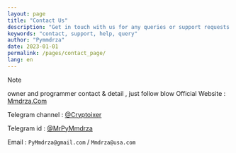 ```yaml
---
layout: page
title: "Contact Us"
description: "Get in touch with us for any queries or support requests. We're here to help!"
keywords: "contact, support, help, query"
author: "Pymmdrza"
date: 2023-01-01
permalink: /pages/contact_page/
lang: en
---
```



>[!NOTE]
> owner and programmer contact & detail , just follow blow
>Official Website : [Mmdrza.Com](https://mmdrza.com 'Professional Programming | Software download and crypto tools')


Telegram channel : [@Cryptoixer](https://cryptoixer.t.me)

Telegram id : [@MrPyMmdrza](https://MrPyMmdrza.t.me)

Email : `PyMmdrza@gmail.com` / `Mmdrza@usa.com`

